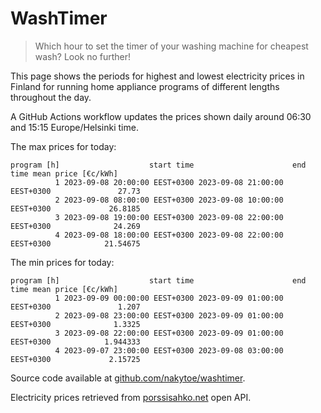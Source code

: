
# WashTimer

> Which hour to set the timer of your washing machine for cheapest wash? Look no further!

This page shows the periods for highest and lowest electricity prices in Finland 
for running home appliance programs of different lengths throughout the day. 

A GitHub Actions workflow updates the prices shown daily around 06:30 and 15:15 Europe/Helsinki time.

The max prices for today:

	program [h]                    start time                      end time mean price [€c/kWh]
	          1 2023-09-08 20:00:00 EEST+0300 2023-09-08 21:00:00 EEST+0300               27.73
	          2 2023-09-08 08:00:00 EEST+0300 2023-09-08 10:00:00 EEST+0300             26.8185
	          3 2023-09-08 19:00:00 EEST+0300 2023-09-08 22:00:00 EEST+0300              24.269
	          4 2023-09-08 18:00:00 EEST+0300 2023-09-08 22:00:00 EEST+0300            21.54675

The min prices for today:

	program [h]                    start time                      end time mean price [€c/kWh]
	          1 2023-09-09 00:00:00 EEST+0300 2023-09-09 01:00:00 EEST+0300               1.207
	          2 2023-09-08 23:00:00 EEST+0300 2023-09-09 01:00:00 EEST+0300              1.3325
	          3 2023-09-08 22:00:00 EEST+0300 2023-09-09 01:00:00 EEST+0300            1.944333
	          4 2023-09-07 23:00:00 EEST+0300 2023-09-08 03:00:00 EEST+0300             2.15725


Source code available at [github.com/nakytoe/washtimer](https://github.com/nakytoe/washtimer).

Electricity prices retrieved from [porssisahko.net](https://porssisahko.net/api) open API.
